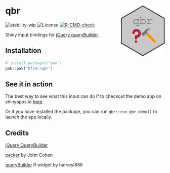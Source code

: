 qbr <img src='_media/hex-qbr.png' align="right" height="160" />
==================================

![stability-wip](https://img.shields.io/badge/stability-work_in_progress-lightgrey.svg)
![License](https://img.shields.io/badge/license-MIT-green?style=flat-square)
[![R-CMD-check](https://github.com/hfshr/qbr/workflows/R-CMD-check/badge.svg)](https://github.com/hfshr/qbr/actions)

Shiny input bindings for [jQuery queryBuilder](https://querybuilder.js.org/index.html).

## Installation

```r
# install.packages("pak")
pak::pak("hfshr/qbr")

```
## See it in action

The best way to see what this input can do if to checkout the demo app on shinyapps.io [here](https://harryfish.shinyapps.io/qbr_demo).

Or if you have installed the package, you can run `qbr::run_qbr_demo()` to launch the app locally.

## Credits

[jQuery QueryBuilder](https://querybuilder.js.org/)

[packer](https://github.com/JohnCoene/packer) by John Cohen

[queryBuilder](https://github.com/harveyl888/queryBuilder) R widget by harveyl888
